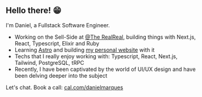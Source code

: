 ## Hello there! 😁

I'm Daniel, a Fullstack Software Engineer.

- Working on the Sell-Side at [@The RealReal](https://www.therealreal.com), building things with Next.js, React, Typescript, Elixir and Ruby
- Learning [Astro](https://astro.build) and building [my personal website](https://github.com/danielmarques12/danielmarques.dev/tree/scaffold) with it
- Techs that I really enjoy working with: Typescript, React, Next.js, Tailwind, PostgreSQL, tRPC
- Recently, I have been captivated by the world of UI/UX design and have been delving deeper into the subject

Let's chat. Book a call: [cal.com/danielmarques](https://cal.com/danielmarques)
